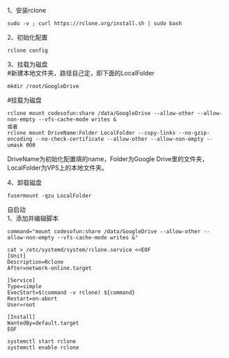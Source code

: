1、安装rclone
```
sudo -v ; curl https://rclone.org/install.sh | sudo bash
```

2、初始化配置
```
rclone config
```

3、挂载为磁盘  
#新建本地文件夹，路径自己定，即下面的LocalFolder  
```
mkdir /root/GoogleDrive
```

#挂载为磁盘  
```
rclone mount codesofun:share /data/GoogleDrive --allow-other --allow-non-empty --vfs-cache-mode writes &
或者
rclone mount DriveName:Folder LocalFolder --copy-links --no-gzip-encoding --no-check-certificate --allow-other --allow-non-empty --umask 000
```

DriveName为初始化配置填的name，Folder为Google Drive里的文件夹，LocalFolder为VPS上的本地文件夹。  

4、卸载磁盘  
```
fusermount -qzu LocalFolder
```

自启动  
1、添加并编辑脚本  
```
command="mount codesofun:share /data/GoogleDrive --allow-other --allow-non-empty --vfs-cache-mode writes &"    

cat > /etc/systemd/system/rclone.service <<EOF
[Unit]
Description=Rclone
After=network-online.target
 
[Service]
Type=simple
ExecStart=$(command -v rclone) ${command}
Restart=on-abort
User=root
 
[Install]
WantedBy=default.target
EOF

systemctl start rclone  
systemctl enable rclone
```

